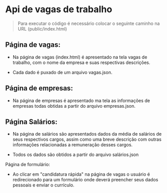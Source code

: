 # Api de vagas de trabalho
> Para executar o código é necessário colocar o seguinte caminho na URL (public/index.html)

## Página de vagas:
* Na página de vagas (index.html) é apresentado na tela vagas de trabalho, com o nome da empresa e suas respectivas descrições.

* Cada dado é puxado de um arquivo vagas.json.

## Página de empresas:

* Na página de empresas é apresentado ma tela as informações de empresas todas obtidas a partir do arquivo empresas.json.

## Página Salários:

* Na página de salários são apresentados dados da média de salários de seus respectivos cargos, assim como uma breve descrição com outras informações relacionadas a remuneração desses cargos.

* Todos os dados são obtidos a partir do arquivo salários.json

Página de formulário:

* Ao clicar em "candidatura rápida" na página de vagas o usuário é redirecionado para um formulário onde deverá preencher seus dados pessoais e enviar o currículo.
